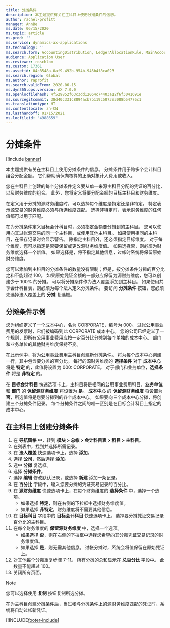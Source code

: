```yaml
---
title: 分摊条件
description: 本主题提供有关在主科目上使用分摊条件的信息。
author: rachel-profitt
manager: AnnBe
ms.date: 06/15/2020
ms.topic: article
ms.prod: ''
ms.service: dynamics-ax-applications
ms.technology: ''
ms.search.form: AccountingDistribution, LedgerAllocationRule, MainAccount, AllocationTerms
audience: Application User
ms.reviewer: roschlom
ms.custom: 17361
ms.assetid: 04c8548a-0af9-492b-954b-946b4f8ca023
ms.search.region: Global
ms.author: raprofit
ms.search.validFrom: 2020-06-15
ms.dyn365.ops.version: AX 7.0.0
ms.openlocfilehash: 4f529852f63c3dd12064c74403a12f6f3041691e
ms.sourcegitcommit: 38d40c331c8894acb7b119c5073e3088b54776c1
ms.translationtype: HT
ms.contentlocale: zh-CN
ms.lasthandoff: 01/15/2021
ms.locfileid: "4988659"
---
```

# <a name="allocation-terms"></a>分摊条件

[!include [banner](../includes/banner.md)]

本主题提供有关在主科目上使用分摊条件的信息。 分摊条件用于跨多个会计科目组合分配金额。 它们帮助确保向核算的正确对象计入费用或收入。

您在主科目上创建的每个分摊条件定义要从单一来源主科目分配的凭证的百分比，以及财务维度的组合。 此外，您将定义将要分配金额的目标主科目和财务维度。 

在定义用于分摊的源财务维度时，可以选择每个维度是特定还是非特定。 特定表示源交易的财务维度必须与所选维度匹配。 选择非特定时，表示财务维度的任何值都可以用于匹配。

在为分摊条件定义目标会计科目时，必须指定金额要分摊到的主科目。 您可以使用向其过帐源交易的同一个主科目，或使用其他主科目。 如果使用相同的主科目，在保存记录时会显示警告。 除指定主科目外，还必须指定目标维度。 对于每个维度，您可以指定是否要保留或更改源财务维度值。 如果选择否，则必须为财务维度选择一个新值。 如果选择是，将不指定其他信息，过帐时系统将保留原始财务维度。

您可以添加到主科目的分摊条件的数量没有限制；但是，按分摊条件分摊的百分比之和不能超过 100。 如果原始凭证金额的一部分应保留为源财务维度，您可以创建少于 100% 的分摊。 可以将分摊条件作为法人覆盖添加到主科目。 如果使用共享会计科目表，则必须为每个法人定义分摊条件。 要访问 **分摊条件** 按钮，您必须先选择法人覆盖上的 **分摊** 复选框。

## <a name="allocation-term-example"></a>分摊条件示例
您为组织定义了一个成本中心，名为 CORPORATE，编号为 000。 过帐公用事业费用的发票时，它们被编码到此 CORPORATE 成本中心。 您的公司已经定义了一个规则，即所有公用事业费用应按一定百分比分摊到每个单独的成本中心。 部门和业务单位的其他财务维度保持不变。

在此示例中，将为公用事业费用主科目创建新分摊条件。 将为每个成本中心创建一行，其中包含要分摊的百分比。 每行的源财务维度的 **选择条件** 对于 **成本中心** 将是 **特定** 的，此值将设置为 000: CORPORATE。 对于部门和业务单位，**选择条件** 将是 **非特定** 的。

在 **目标会计科目** 快速选项卡上，主科目将是相同的公用事业费用科目，**业务单位** 和 **部门** 的 **保留源财务维度** 将设置为 **是**。 **成本中心** 的 **保留源财务维度** 将设置为 **否**，所选值将是您要分摊到的各个成本中心。 如果要向三个成本中心分摊，将创建三个分摊条件记录。 每个分摊条件之间的唯一区别是在目标会计科目上指定的成本中心。

## <a name="create-an-allocation-term-on-a-main-account"></a>在主科目上创建分摊条件

1. 在 **导航窗格** 中，转到 **模块 > 总帐 > 会计科目表 > 科目 > 主科目**。
2. 在列表中，找到并选择所需记录。
3. 在 **法人覆盖** 快速选项卡上，选择 **添加**。
4. 选择 **公司**，然后选择 **添加**。
5. 选中 **分摊** 复选框。
6. 选择 **分摊条件**。
7. 选择 **编辑** 修改默认记录，或选择 **新建** 添加一条记录。
8. 在 **百分比** 字段中，输入您要分摊的凭证交易记录的百分比。
9. 在 **源财务维度** 快速选项卡上，在每个财务维度的 **选择条件** 中，选择一个选项。
    - 如果选择 **特定**，则在右侧的下拉框中选择财务维度值。
    - 如果选择 **非特定**，财务维度将不需要其他信息。
10. 在 **目标科目** 字段中的 **目标会计科目** 快速选项卡上，选择要分摊凭证交易记录百分比的主科目。
11. 在每个财务维度的 **保留源财务维度** 中，选择一个选项。
    - 如果选择 **否**，则在右侧的下拉框中选择您希望向其分摊凭证交易记录的财务维度值。
    - 如果选择 **是**，则无需其他信息。 过帐分摊时，系统会将值保留在原始凭证上。
12. 对其他每个分摊重复步骤 7-11。 所有分摊的总和显示在 **总百分比** 字段中。 此数量不能超过 100。
13. 关闭所有页面。

>[!NOTE] 
> 您可以选择使用 **复制** 按钮复制所选分摊。

在为主科目创建分摊条件后，当过帐与分摊条件上的源财务维度匹配的凭证时，系统将自动过帐新凭证。


[!INCLUDE[footer-include](../../includes/footer-banner.md)]